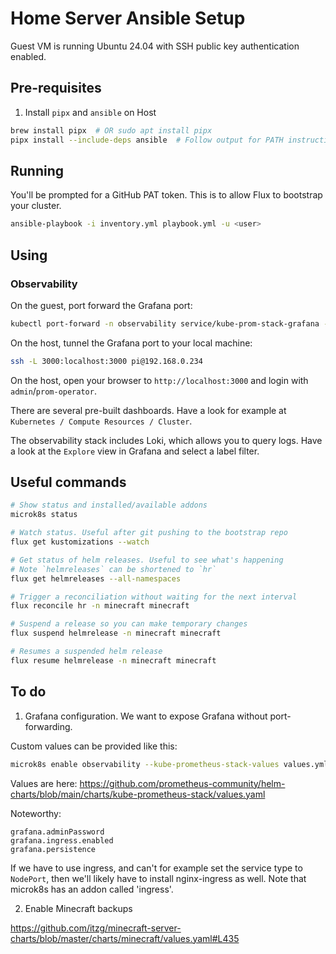 # Home Server Ansible Setup

Guest VM is running Ubuntu 24.04 with SSH public key authentication enabled.

## Pre-requisites

1. Install `pipx` and `ansible` on Host

```bash
brew install pipx  # OR sudo apt install pipx
pipx install --include-deps ansible  # Follow output for PATH instructions
```

## Running

You'll be prompted for a GitHub PAT token. This is to allow Flux to bootstrap your cluster.

```bash
ansible-playbook -i inventory.yml playbook.yml -u <user>
```

## Using

### Observability

On the guest, port forward the Grafana port:

```bash
kubectl port-forward -n observability service/kube-prom-stack-grafana --address 0.0.0.0 3000:80
```

On the host, tunnel the Grafana port to your local machine:

```bash
ssh -L 3000:localhost:3000 pi@192.168.0.234
```

On the host, open your browser to `http://localhost:3000` and login with `admin`/`prom-operator`.

There are several pre-built dashboards. Have a look for example at `Kubernetes / Compute Resources / Cluster`.

The observability stack includes Loki, which allows you to query logs. Have a look at the `Explore` view in Grafana and select a label filter.

## Useful commands

```bash
# Show status and installed/available addons
microk8s status

# Watch status. Useful after git pushing to the bootstrap repo
flux get kustomizations --watch

# Get status of helm releases. Useful to see what's happening
# Note `helmreleases` can be shortened to `hr`
flux get helmreleases --all-namespaces

# Trigger a reconciliation without waiting for the next interval
flux reconcile hr -n minecraft minecraft

# Suspend a release so you can make temporary changes
flux suspend helmrelease -n minecraft minecraft

# Resumes a suspended helm release
flux resume helmrelease -n minecraft minecraft
```

## To do

1. Grafana configuration. We want to expose Grafana without port-forwarding.

Custom values can be provided like this:

```bash
microk8s enable observability --kube-prometheus-stack-values values.yml
```

Values are here: https://github.com/prometheus-community/helm-charts/blob/main/charts/kube-prometheus-stack/values.yaml

Noteworthy:
```
grafana.adminPassword
grafana.ingress.enabled
grafana.persistence
```

If we have to use ingress, and can't for example set the service type to `NodePort`, then we'll likely have to install nginx-ingress as well. Note that microk8s has an addon called 'ingress'.

2. Enable Minecraft backups

https://github.com/itzg/minecraft-server-charts/blob/master/charts/minecraft/values.yaml#L435